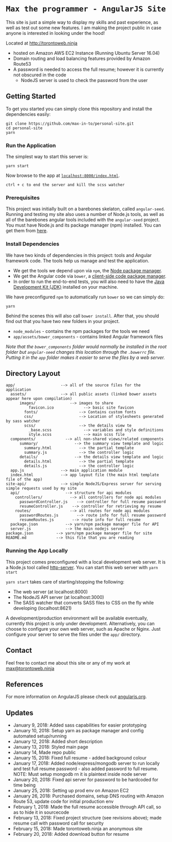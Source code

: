 # `Max the programmer - AngularJS Site`

This site is just a simple way to display my skills and past experience, as well as test out some new features. I am making the project public
in case anyone is interested in looking under the hood!

Located at http://torontoweb.ninja

- hosted on Amazon AWS EC2 Instance (Running Ubuntu Server 16.04)
- Domain routing and load balancing features provided by Amazon Route53
- A password is needed to access the full resume; however it is currently not obscured in the code
    - NodeJS server is used to check the password from the user

## Getting Started

To get you started you can simply clone this repository and install the dependencies easily:
```
git clone https://github.com/max-in-to/personal-site.git
cd personal-site
yarn
```

### Run the Application

The simplest way to start this server is:

```
yarn start
```

Now browse to the app at [`localhost:8000/index.html`][local-app-url].

```
ctrl + c to end the server and kill the scss watcher
```


### Prerequisites

This project was initially built on a barebones skelaton, called `angular-seed`.
Running and testing my site also uses a number of Node.js tools, as well as all
of the barebones angular tools included with the  `angular-seed` project. You
must have Node.js and its package manager (npm) installed. You can get them from [here][node].

### Install Dependencies

We have two kinds of dependencies in this project: tools and Angular framework code. The tools help
us manage and test the application.

* We get the tools we depend upon via `npm`, the [Node package manager][npm].
* We get the Angular code via `bower`, a [client-side code package manager][bower].
* In order to run the end-to-end tests, you will also need to have the
  [Java Development Kit (JDK)][jdk] installed on your machine.

We have preconfigured `npm` to automatically run `bower` so we can simply do:

```
yarn
```

Behind the scenes this will also call `bower install`. After that, you should find out that you have
two new folders in your project.

* `node_modules` - contains the npm packages for the tools we need
* `app/assets/bower_components` - contains linked Angular framework files

*Note that the `bower_components` folder would normally be installed in the root folder but
`angular-seed` changes this location through the `.bowerrc` file. Putting it in the `app` folder
makes it easier to serve the files by a web server.*

## Directory Layout

```
app/                    --> all of the source files for the application
  assets/               --> all public assets (linked bower assets appear here upon compilation)
      images/               --> images to share
          favicon.ico             --> basic site favicon
        fonts/                  --> Contains custom fonts
        css/                    --> Location of stylesheets generated by sass watcher
        scss/                   --> the details view te
          _base.scss              --> variables and style definitions
          style.scss              --> main scss file
  components/             --> all non-shared views/related components
      summary/                --> the summary view template and logic
        summary.html            --> the partial template
        summary.js              --> the controller logic
      details/                --> the details view template and logic
        details.html            --> the partial template
        details.js              --> the controller logic
  app.js                --> main application module
  index.html            --> app layout file (the main html template file of the app)
site-api/               --> simple NodeJS/Express server for serving simple requests used by my site
  api/                    --> structure for api modules
    controllers/            --> all controllers for node api modules
      passwordController.js    --> controller for full resume password
      resumeController.js    --> controller for retrieving my resume
    routes/                 --> all routes for node api modules
      passwordRoutes.js        --> route info for full resume password
      resumeRoutes.js        --> route info for full resume
  package.json            --> yarn/npm package manager file for API
  server.js               --> the main nodejs server
package.json          --> yarn/npm package manager file for site
README.md             --> this file that you are reading
```


### Running the App Locally

This project comes preconfigured with a local development web server. It is a Node.js
tool called [http-server][http-server]. You can start this web server with `yarn start`

`yarn start` takes care of starting/stopping the following:
- The web server (at localhost:8000)
- The NodeJS API server (at localhost:3000)
- The SASS watcher that converts SASS files to CSS on the fly while developing (localhost:8621)

A development/production environment will be available eventually, currently this project is only under development. Alternatively, you can choose to configure your own web server, such as Apache or Nginx. Just
configure your server to serve the files under the `app/` directory.

## Contact

Feel free to contact me about this site or any of my work at max@torontoweb.ninja

## References

For more information on AngularJS please check out [angularjs.org][angularjs].

[angularjs]: https://angularjs.org/
[bower]: http://bower.io/
[git]: https://git-scm.com/
[http-server]: https://github.com/indexzero/http-server
[jasmine]: https://jasmine.github.io/
[jdk]: https://wikipedia.org/wiki/Java_Development_Kit
[jdk-download]: http://www.oracle.com/technetwork/java/javase/downloads
[karma]: https://karma-runner.github.io/
[local-app-url]: http://localhost:8000/index.html
[node]: https://nodejs.org/
[npm]: https://www.npmjs.org/
[protractor]: http://www.protractortest.org/
[selenium]: http://docs.seleniumhq.org/
[travis]: https://travis-ci.org/
[travis-docs]: https://docs.travis-ci.com/user/getting-started

## Updates

* January 9, 2018: Added sass capabilities for easier prototyping
* January 10, 2018: Setup yarn as package manager and config automated setup/running
* January 12, 2018: Added short description
* January 13, 2018: Styled main page
* January 14, Made repo public
* January 15, 2018: Fixed full resume - added background colour
* January 17, 2018: Added node/express/mongodb server to run locally and test full resume password - also added password to full resume. NOTE: Must setup mongodb rn it is plaintext inside node server
* January 20, 2018: Fixed api server for password to be hardcoded for time being
* January 25, 2018: Setting up prod env on Amazon EC2
* January 26, 2018: Purchased domains, setup DNS routing with Amazon Route 53, update code for initial production env
* February 1, 2018: Made the full resume accessible through API call, so as to hide it in sourcecode
* February 13, 2018: Fixed project structure (see revisions above); made resume call with password call for security
* February 15, 2018: Made torontoweb.ninja an anonymous site
* February 20, 2018: Added download button for resume